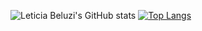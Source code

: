 ![Leticia Beluzi's GitHub stats](https://github-readme-stats.vercel.app/api?username=leticiabeluzi&theme=dark&show_icons=true)
[![Top Langs](https://github-readme-stats.vercel.app/api/top-langs/?username=leticiabeluzi)](https://github.com/anuraghazra/github-readme-stats)
